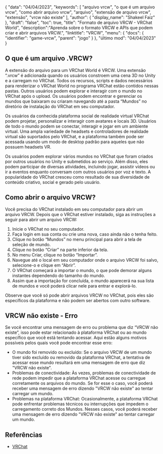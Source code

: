 {
"data": "04/04/2023",
  "keywords": [
"arquivo vrcw",
"o que é um arquivo vrcw",
"como abrir arquivo vrcw",
"arquivo",
"extensão de arquivo vrcw",
"extensão",
"vrcw não existe"
],
  "author": {
"display_name": "Shakeel Faiz"
},
"draft": "false",
"toc": true,
"title": "Formato de arquivo VRCW - VRChat World",
  "description":"Aprenda sobre o formato VRCW e APIs que podem criar e abrir arquivos VRCW.",
"linktitle": "VRCW",
  "menu": {
    "docs": {
      "identifier": "game-vrcw",
"parent": "jogo"
}
},
"último mod": "04/04/2023"
}

## O que é um arquivo .VRCW?

A extensão do arquivo para um VRChat World é VRCW. Uma extensão “.vrcw” é adicionada quando os usuários constroem uma cena 3D no Unity e a carregam no VRChat. Todos os recursos, scripts e dados necessários para renderizar o VRChat World no programa VRChat estão contidos nessas pastas. Outros usuários podem explorar e interagir com o mundo no VRChat após o upload. Os usuários podem encontrar e gerenciar os mundos que baixaram ou criaram navegando até a pasta “Mundos” no diretório de instalação do VRChat em seu computador.

Os usuários da conhecida plataforma social de realidade virtual VRChat podem projetar, personalizar e interagir com avatares e locais 3D. Usuários de todo o mundo podem se conectar, interagir e jogar em um ambiente virtual. Uma ampla variedade de headsets e controladores de realidade virtual são suportados pelo VRChat, e a plataforma também pode ser acessada usando um modo de desktop padrão para aqueles que não possuem headsets VR.

Os usuários podem explorar vários mundos no VRChat que foram criados por outros usuários no Unity e submetidos ao serviço. Além disso, eles podem participar de diversas atividades, incluindo jogar, assistir vídeos ou ir a eventos enquanto conversam com outros usuários por voz e texto. A popularidade do VRChat cresceu como resultado de sua diversidade de conteúdo criativo, social e gerado pelo usuário.

## Como abrir o arquivo VRCW?

Você precisa do VRChat instalado em seu computador para abrir um arquivo VRCW. Depois que o VRChat estiver instalado, siga as instruções a seguir para abrir um arquivo VRCW:

1. Inicie o VRChat no seu computador.
2. Faça login em sua conta ou crie uma nova, caso ainda não o tenha feito.
3. Clique no botão “Mundos” no menu principal para abrir a tela de seleção de mundo.
4. Clique no botão “Criar” na parte inferior da tela.
5. No menu Criar, clique no botão “Importar”.
6. Navegue até o local em seu computador onde o arquivo VRCW foi salvo, selecione-o e clique em “Abrir”.
7. O VRChat começará a importar o mundo, o que pode demorar alguns instantes dependendo do tamanho do mundo.
8. Assim que a importação for concluída, o mundo aparecerá na sua lista de mundos e você poderá clicar nele para entrar e explorá-lo.

Observe que você só pode abrir arquivos VRCW no VRChat, pois eles são específicos da plataforma e não podem ser abertos com outro software.

## VRCW não existe - Erro

Se você encontrar uma mensagem de erro ou problema que diz “VRCW não existe”, isso pode estar relacionado à plataforma VRChat ou ao mundo específico que você está tentando acessar. Aqui estão alguns motivos possíveis pelos quais você pode encontrar esse erro:

- O mundo foi removido ou excluído: Se o arquivo VRCW de um mundo tiver sido excluído ou removido da plataforma VRChat, a tentativa de acessar esse mundo resultará em uma mensagem de erro que diz "VRCW não existe".
- Problemas de conectividade: Às vezes, problemas de conectividade de rede podem impedir que a plataforma VRChat acesse ou carregue corretamente os arquivos do mundo. Se for esse o caso, você poderá receber uma mensagem de erro dizendo "VRCW não existe" ao tentar carregar um mundo.
- Problemas na plataforma VRChat: Ocasionalmente, a plataforma VRChat pode enfrentar problemas técnicos ou interrupções que impedem o carregamento correto dos Mundos. Nesses casos, você poderá receber uma mensagem de erro dizendo "VRCW não existe" ao tentar carregar um mundo.

## Referências
* [VRChat](https://en.wikipedia.org/wiki/VRChat)

